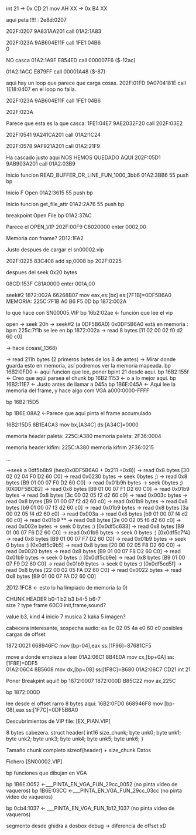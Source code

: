 int 21  -> 0x CD 21
mov AH XX -> 0x B4 XX



aqui peta !!!! : 2e8d:0207

202F:0207  9A831AA201          call 01A2:1A83                                  



202F:023A  9AB604E11F          call 1FE1:04B6   
0


NO casca 01A2:1A9F  E854ED              call 000007F6 ($-12ac)

01A2:1ACC  E879FF              call 00001A48 ($-87)


aqui hay un loop que parece que carga cosas.
202F:01FD  9A0704181E          call 1E18:0407
en el loop no falla.


202F:023A  9AB604E11F          call 1FE1:04B6 

202F:023A


Parece que esta es la que casca:
1FE1:04E7  9AE2032F20          call 202F:03E2                                  

202F:0541  9A241CA201          call 01A2:1C24                                  


202F:0578  9AF921A201          call 01A2:21F9

Ha cascado justo aqui NOS HEMOS QUEDADO AQUI
202F:05D1  9AB903A201          call 01A2:03B9 

Inicio funcion READ_BUFFER_OR_LINE_FUN_1000_3bb6
01A2:3BB6  55                  push bp        


Inicio F Open
01A2:3615  55                  push bp


Inicio funcion get_file_attr
01A2:2A76  55                  push bp


breakpoint Open File
bp 01A2:37AC


Parece el OPEN_VIP
202F:00F9  C8020000            enter 0002,00  

Memoria con fname?
2D12:1FA2 


Justo despues de cargar el sn00002.vip

202F:0225  83C408              add  sp,0008
bp 202F:0225 

despues del seek 0x20 bytes

08CD:153F  C81A0000            enter 001A,00

seek#2
1872:002A  66268B07            mov  eax,es:[bx]            es:[7F1B]=0DF5B6A0 
MEMORIA: 225C:7F1B     A0 B6 F5 0D
bp 1872:002A

lo que hace con SN00005.VIP
bp 16b2:02ae  <- función que lee el vip 

open -> seek 20h 
-> seek#2 (a 0DF5B6A0) 
	0x0DF5B6A0 está en memoria : bpm 225c:7f1b  se lee en bp 1872:002a
-> read 8 bytes [11 02 00 02 f0 d2 60 c0]


-> hace cosas(_1368) 


-> read 211h bytes (2 primeros bytes de los 8 de antes) -> Mirar donde guarda esto en memoria, así podremos ver la memoria mapeada.
bp 16B2:0FD0 <- aqui funcion que lee, poner bpint 21 desde aqui.
bp 16B2:155f  <- Creo que aqúí parsea el chunk
bp 16B2:1153 <- o a lo mejor aquí.
bp 16B2:11E7 <- Justo antes de llamar a 045a
bp 1B6E:045A  <- Aqui lee la memoria del frame, y hace algo com VGA a000:0000-FFFF

bp 16B2:15D5

bp 1B6E:08A2 <-Parece que aqui pinta el frame accumulado

16B2:15D5  8B1E4CA3            mov  bx,[A34C]              ds:[A34C]=0000      


memoria header paleta: 225C:A380
memoria paleta: 2F36:0004

memoria header kifim: 225C:A380
memoria kifrim 2F36:0215


...

->seek a 0df5b8b9 (hex(0x0DF5B6A0 + 0x211 +0x8))
-> read 0x8 bytes [30 02 02 04 F0 D2 60 C0]
-> read 0x0230 bytes
-> seek 0bytes ;)
-> read 0x8 bytes [B9 01 00 07 F0 D2 60 C0]
-> read 0x01b9h bytes
-> seek 0bytes ;)  [0X0DF5BCB2]
-> read 0x8 bytes [B9 01 00 07 F1 D2 60 C0]
-> read 0x01b9 bytes
-> read 0x8 bytes [3c 00 02 05 f2 d2 60 c0]
-> read 0x003c bytes
-> read 0x8 bytes [B9 01 00 07 f2 d2 60 c0]
-> read 0x01b9 bytes
-> read 0x8 bytes [b9 01 00 07 f3 d2 60 c0]
-> read 0x01b9 bytes
-> read 0x8 bytes [3a 00 02 05 f4 d2 60 c0]
-> read 0x003a
-> read 0x8 bytes [b9 01 00 07 f4 d2 60 c0]
-> read 0x01b9  **
-> read 0x8 bytes [2e 00 02 05 f6 d2 60 c0]
-> read 0x002e bytes
-> seek 0 bytes :) [0x0df5c633]
-> read 0x8 bytes [B9 01 00 07 F6 D2 60 C0]
-> read 0x01b9 bytes
-> seek 0 bytes :) [0x0df5c7f4]
-> read 0x8 bytes [B9 01 00 07 F7 D2 60 C0]
-> read 0x01b9 bytes
-> seek 0 bytes :) [0x0df5c9b5]
-> read 0x8 bytes [20 00 02 05 F8 D2 60 C0]
-> read 0x0020 bytes
-> read 0x8 bytes [B9 01 00 07 F8 D2 60 C0]
-> read 0x01b9 bytes
-> seek 0 bytes :) [0x0df5cb9e]
-> read 0x8 bytes [B9 01 00 07 F9 D2 60 C0]
-> read 0x01b9 bytes
-> seek 0 bytes :) [0x0df5cd5f]
-> read 0x8 bytes [22 00 02 05 FA D2 60 C0]
-> read 0x0022 bytes
-> read 0x8 bytes [B9 01 00 07 FA D2 60 C0]

2D12:1FC8  <- esto lo ha limpiado de memoria (a 0)



CHUNK HEADER
b0-1	b2	b3          b4-5		b6-7	
size	?	type	    frame 		60C0
		init,frame,sound?

value b3, kind
4	  inicio
7	  musica
2	  kaka
5	  imagen?



cabecera interesante, sospecha audio:
ea 8c 02 05 4a e0 60 c0
posibles cargas de offset

1872:0021  668946FC            mov  [bp-04],eax            ss:[1F96]=87681CF5

move a donde empieza a leer
01A2:06C1  8B4E0A              mov  cx,[bp+0A]             ss:[1F8E]=0DF5      
01A2:06C4  8B5608              mov  dx,[bp+08]             ss:[1F8C]=B680
01A2:06C7  CD21                int  21 


Poner Breakpint aqui!! bp 1872:0007
1872:000D  B85C22              mov  ax,225C     

bp 1872:000D  


lee desde el offset rarro 8 bytes aqui:
16B2:0FD0  668946F8            mov  [bp-08],eax            ss:[1F7C]=0DF5B6A0


Descubrimientos de VIP file: [EX_PIAN.VIP]

8 bytes cabezera.
struct header{
	int16 size_chunk;
	byte unk0; 
	byte unk1;
	byte unk2;
	byte unk3;
	byte unk4;
	byte unk5;
	byte unk6;
}

Tamaño chunk completo
sizeof(header) + size_chunk Datos


Fichero [SN00002.VIP]




bp funciones que dibujan en VGA

bp 1B6E:0052  <-___PINTA_EN_VGA_FUN_29cc_0052 (no pinta video de vaqueros)
bp 1B6E:03CC  <-___PINTA_EN_VGA_FUN_29cc_03cc (no pinta video de vaqueros)

bp 0cb4:1037 <- ___PINTA_EN_VGA_FUN_1b12_1037 (no pinta video de vaqueros)
  

segmento desde ghidra a dosbox debug -> diferencia de offset xD  
